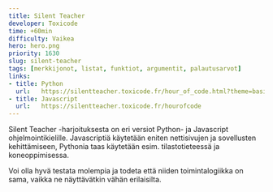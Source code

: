 ```yaml
---
title: Silent Teacher
developer: Toxicode
time: +60min
difficulty: Vaikea
hero: hero.png
priority: 1630
slug: silent-teacher
tags: [merkkijonot, listat, funktiot, argumentit, palautusarvot]
links:
- title: Python
  url:   https://silentteacher.toxicode.fr/hour_of_code.html?theme=basic_python
- title: Javascript
  url:   https://silentteacher.toxicode.fr/hourofcode
---
```


Silent Teacher -harjoituksesta on eri versiot Python- ja Javascript ohjelmointikielille. Javascriptiä käytetään eniten nettisivujen ja sovellusten kehittämiseen, Pythonia taas käytetään esim. tilastotieteessä ja koneoppimisessa.

Voi olla hyvä testata molempia ja todeta että niiden toimintalogiikka on sama, vaikka ne näyttävätkin vähän erilaisilta.
